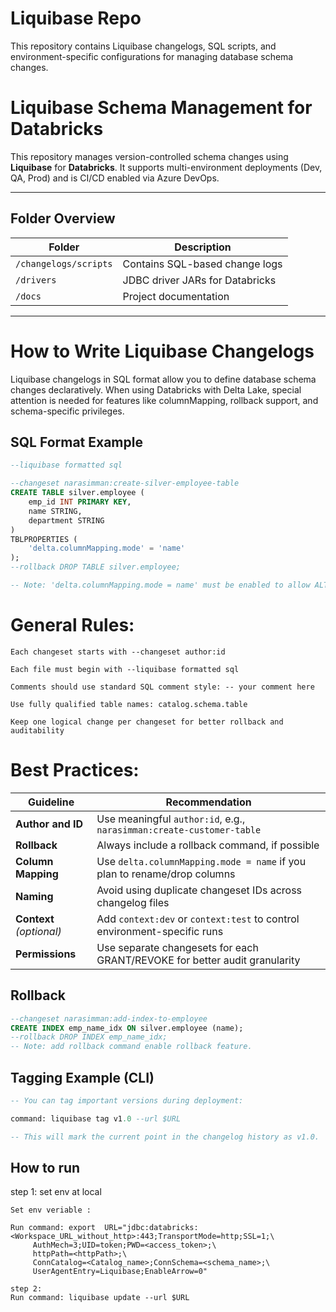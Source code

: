 # Liquibase Repo

This repository contains Liquibase changelogs, SQL scripts, and environment-specific configurations for managing database schema changes.

# Liquibase Schema Management for Databricks

This repository manages version-controlled schema changes using **Liquibase** for **Databricks**. It supports multi-environment deployments (Dev, QA, Prod) and is CI/CD enabled via Azure DevOps.

---

## Folder Overview

| Folder | Description |
|--------|-------------|
| `/changelogs/scripts` | Contains SQL-based change logs |
| `/drivers` | JDBC driver JARs for Databricks |
| `/docs` | Project documentation |
---

# How to Write Liquibase Changelogs
Liquibase changelogs in SQL format allow you to define database schema changes declaratively. When using Databricks with Delta Lake, special attention is needed for features like columnMapping, rollback support, and schema-specific privileges.

## SQL Format Example

```sql
--liquibase formatted sql

--changeset narasimman:create-silver-employee-table
CREATE TABLE silver.employee (
    emp_id INT PRIMARY KEY,
    name STRING,
    department STRING
)
TBLPROPERTIES (
    'delta.columnMapping.mode' = 'name'
);
--rollback DROP TABLE silver.employee;

-- Note: 'delta.columnMapping.mode = name' must be enabled to allow ALTER operations like DROP or RENAME COLUMN on Delta tables.
```
# General Rules:

    Each changeset starts with --changeset author:id

    Each file must begin with --liquibase formatted sql

    Comments should use standard SQL comment style: -- your comment here

    Use fully qualified table names: catalog.schema.table

    Keep one logical change per changeset for better rollback and auditability

# Best Practices:

| Guideline                | Recommendation                                                             |
| ------------------------ | -------------------------------------------------------------------------- |
| **Author and ID**        | Use meaningful `author:id`, e.g., `narasimman:create-customer-table`       |
| **Rollback**             | Always include a rollback command, if possible                             |
| **Column Mapping**       | Use `delta.columnMapping.mode = name` if you plan to rename/drop columns   |
| **Naming**               | Avoid using duplicate changeset IDs across changelog files                 |
| **Context** *(optional)* | Add `context:dev` or `context:test` to control environment-specific runs   |
| **Permissions**          | Use separate changesets for each GRANT/REVOKE for better audit granularity |

## Rollback
```sql
--changeset narasimman:add-index-to-employee
CREATE INDEX emp_name_idx ON silver.employee (name);
--rollback DROP INDEX emp_name_idx;
-- Note: add rollback command enable rollback feature.
```


## Tagging Example (CLI)
```sql
-- You can tag important versions during deployment:

command: liquibase tag v1.0 --url $URL

-- This will mark the current point in the changelog history as v1.0.
```

## How to run 
step 1: set env at local 
```
Set env veriable :

Run command: export  URL="jdbc:databricks:<Workspace_URL_without_http>:443;TransportMode=http;SSL=1;\
     AuthMech=3;UID=token;PWD=<access_token>;\
     httpPath=<httpPath>;\
     ConnCatalog=<Catalog_name>;ConnSchema=<schema_name>;\
     UserAgentEntry=Liquibase;EnableArrow=0"

step 2:
Run command: liquibase update --url $URL